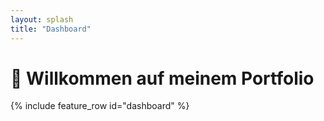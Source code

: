 ```yaml
---
layout: splash
title: "Dashboard"
---
```


# 👋 Willkommen auf meinem Portfolio

{% include feature_row id="dashboard" %}
